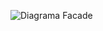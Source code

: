 ![Diagrama Facade](https://github.com/user-attachments/assets/1ed1bea8-0b1c-40c1-abb8-7f20a14489c4)
